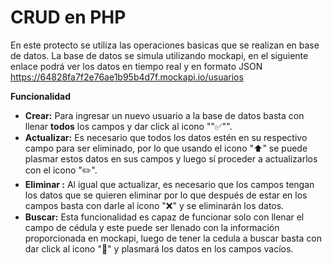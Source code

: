 # **CRUD** en PHP

En este protecto se utiliza las operaciones basicas que se realizan en base de datos. La base de datos se simula utilizando mockapi, en el siguiente enlace podrá ver los datos  en tiempo real y en formato JSON  https://64828fa7f2e76ae1b95b4d7f.mockapi.io/usuarios

**Funcionalidad**

- **Crear:** Para ingresar un nuevo usuario a la base de datos basta con llenar **todos** los campos y dar click al icono ""✅"".
- **Actualizar:** Es necesario que todos los datos estén en su respectivo campo para ser eliminado, por lo que usando el icono "⬆️" se puede plasmar estos datos en sus campos y luego sí proceder a actualizarlos con el icono "✏️".
- **Eliminar :** Al igual que actualizar, es necesario que los campos tengan los datos que se quieren eliminar por lo que después de estar en los campos basta con darle al icono "❌" y se eliminarán los datos.
- **Buscar:** Esta funcionalidad es capaz de funcionar solo con llenar el campo de cédula y este puede ser llenado con la información proporcionada en mockapi, luego de tener la cedula a buscar basta con dar click al icono "🔎" y plasmará los datos en los campos vacíos. 

